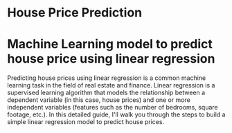 # House Price Prediction

# Machine Learning model to predict house price using linear regression

Predicting house prices using linear regression is a common machine learning task in the field of real estate and finance. Linear regression is a supervised learning algorithm that models the relationship between a dependent variable (in this case, house prices) and one or more independent variables (features such as the number of bedrooms, square footage, etc.). In this detailed guide, I'll walk you through the steps to build a simple linear regression model to predict house prices.
